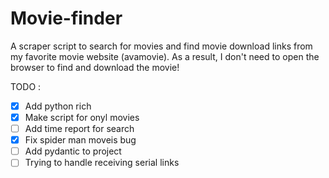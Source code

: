 # Movie-finder
A scraper script to search for movies and find movie download links from my favorite movie website (avamovie).  As a result, I don't need to open the browser to find and download the movie!

TODO :
- [X] Add python rich
- [X] Make script for onyl movies
- [ ] Add time report for search
- [X] Fix spider man moveis bug
- [ ] Add pydantic to project
- [ ] Trying to handle receiving serial links
